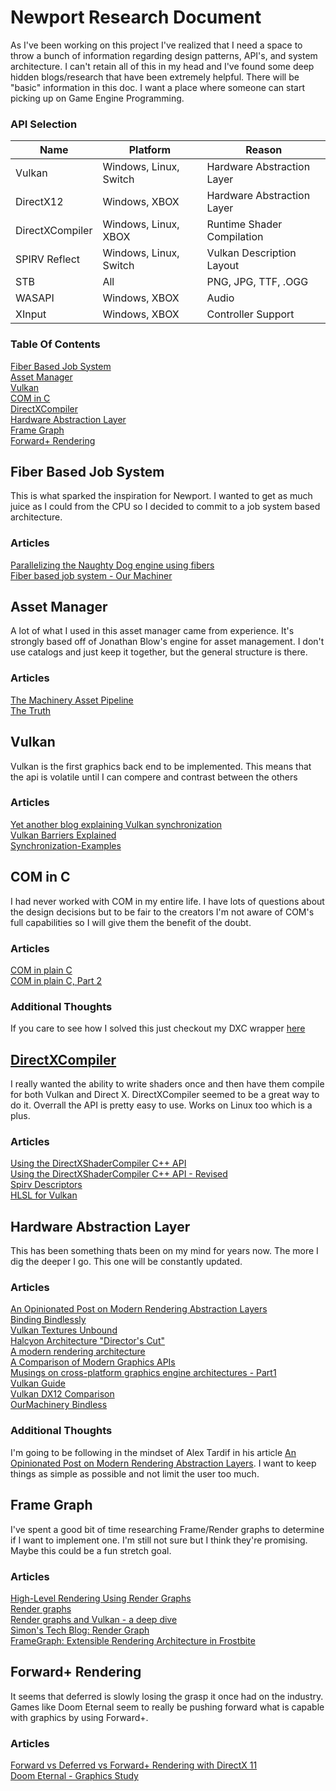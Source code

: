 # Newport Research Document
As I've been working on this project I've realized that I need a space to throw a bunch of information regarding design patterns, API's, and system architecture. I can't retain all of this in my head and I've found some deep hidden blogs/research that have been extremely helpful. There will be "basic" information in this doc. I want a place where someone can start picking up on Game Engine Programming.

### API Selection
| Name          | Platform               | Reason                   |
|---------------|------------------------|--------------------------|
|Vulkan         | Windows, Linux, Switch |Hardware Abstraction Layer|
|DirectX12      | Windows, XBOX          |Hardware Abstraction Layer|
|DirectXCompiler| Windows, Linux, XBOX   |Runtime Shader Compilation|
|SPIRV Reflect  | Windows, Linux, Switch |Vulkan Description Layout |
|STB            | All                    |PNG, JPG, TTF, .OGG       |
|WASAPI         | Windows, XBOX          |Audio                     |
|XInput         | Windows, XBOX          |Controller Support        |

### Table Of Contents
[Fiber Based Job System](#fiber-based-job-system)<br>
[Asset Manager](#asset-manager)<br>
[Vulkan](#vulkan)<br>
[COM in C](#com-in-c)<br>
[DirectXCompiler](#directxcompiler)<br>
[Hardware Abstraction Layer](#hardware-abstraction-layer)<br>
[Frame Graph](#frame-graph)<br>
[Forward+ Rendering](#forward+-rendering)<br>


## Fiber Based Job System
This is what sparked the inspiration for Newport. I wanted to get as much juice as I could from the CPU so I decided to commit to a job system based architecture. 

### Articles
[Parallelizing the Naughty Dog engine using fibers](https://www.gdcvault.com/play/1022186/Parallelizing-the-Naughty-Dog-Engine)<br>
[Fiber based job system - Our Machiner](https://ourmachinery.com/post/fiber-based-job-system/)<br>

## Asset Manager
A lot of what I used in this asset manager came from experience. It's strongly based off of Jonathan Blow's engine for asset management. I don't use catalogs and just keep it together, but the general structure is there. 

### Articles
[The Machinery Asset Pipeline](https://ourmachinery.com/post/the-machinery-asset-pipeline/)<br>
[The Truth](https://ourmachinery.com/post/the-story-behind-the-truth-designing-a-data-model/)<br>

## Vulkan
Vulkan is the first graphics back end to be implemented. This means that the api is volatile until I can compere and contrast between the others

### Articles
[Yet another blog explaining Vulkan synchronization](https://themaister.net/blog/2019/08/14/yet-another-blog-explaining-vulkan-synchronization/)<br>
[Vulkan Barriers Explained](https://gpuopen.com/learn/vulkan-barriers-explained/)<br>
[Synchronization-Examples](https://github.com/KhronosGroup/Vulkan-Docs/wiki/Synchronization-Examples)<br>

## COM in C
I had never worked with COM in my entire life. I have lots of questions about the design decisions but to be fair to the creators I'm not aware of COM's full capabilities so I will give them the benefit of the doubt. 

### Articles
[COM in plain C](https://www.codeproject.com/Articles/13601/COM-in-plain-C)<br>
[COM in plain C, Part 2](https://www.codeproject.com/Articles/13862/COM-in-plain-C-Part-2)<br>

### Additional Thoughts
If you care to see how I solved this just checkout my DXC wrapper [here](https://github.com/colbyhall/odin-dxc)

## [DirectXCompiler](https://github.com/microsoft/DirectXShaderCompiler)
I really wanted the ability to write shaders once and then have them compile for both Vulkan and Direct X. DirectXCompiler seemed to be a great way to do it. Overrall the API is pretty easy to use. Works on Linux too which is a plus.

### Articles
[Using the DirectXShaderCompiler C++ API](https://simoncoenen.com/blog/programming/graphics/DxcCompiling.html)<br>
[Using the DirectXShaderCompiler C++ API - Revised](https://simoncoenen.com/blog/programming/graphics/DxcRevised.html)<br>
[Spirv Descriptors](https://github.com/microsoft/DirectXShaderCompiler/blob/master/docs/SPIR-V.rst#descriptors)<br>
[HLSL for Vulkan](https://antiagainst.github.io/post/hlsl-for-vulkan-resources/)<br>

## Hardware Abstraction Layer
This has been something thats been on my mind for years now. The more I dig the deeper I go. This one will be constantly updated. 

### Articles
[An Opinionated Post on Modern Rendering Abstraction Layers](http://alextardif.com/RenderingAbstractionLayers.html)<br>
[Binding Bindlessly](http://alextardif.com/Bindless.html)<br>
[Vulkan Textures Unbound](http://roar11.com/2019/06/vulkan-textures-unbound/)<br>
[Halcyon Architecture "Director's Cut"](https://media.contentapi.ea.com/content/dam/ea/seed/presentations/wihlidal-halcyonarchitecture-notes.pdf)<br>
[A modern rendering architecture](https://ourmachinery.com/post/a-modern-rendering-architecture/)<br>
[A Comparison of Modern Graphics APIs](https://alain.xyz/blog/comparison-of-modern-graphics-apis)<br>
[Musings on cross-platform graphics engine architectures - Part1](http://www.gijskaerts.com/wordpress/?p=98)<br>
[Vulkan Guide](https://vkguide.dev/)<br>
[Vulkan DX12 Comparison](https://gpuopen.com/performance/)<br>
[OurMachinery Bindless](https://ourmachinery.com/post/moving-the-machinery-to-bindless/)<br>

### Additional Thoughts
I'm going to be following in the mindset of Alex Tardif in his article [An Opinionated Post on Modern Rendering Abstraction Layers](http://alextardif.com/RenderingAbstractionLayers.html). I want to keep things as simple as possible and not limit the user too much.

## Frame Graph
I've spent a good bit of time researching Frame/Render graphs to determine if I want to implement one. I'm still not sure but I think they're promising. Maybe this could be a fun stretch goal.

### Articles
[High-Level Rendering Using Render Graphs](https://ourmachinery.com/post/high-level-rendering-using-render-graphs/)<br>
[Render graphs](https://apoorvaj.io/render-graphs-1/)<br>
[Render graphs and Vulkan - a deep dive](https://themaister.net/blog/2017/08/15/render-graphs-and-vulkan-a-deep-dive/)<br>
[Simon's Tech Blog: Render Graph](http://simonstechblog.blogspot.com/2019/07/render-graph.html)<br>
[FrameGraph: Extensible Rendering Architecture in Frostbite](https://www.gdcvault.com/play/1024612/FrameGraph-Extensible-Rendering-Architecture-in)<br>

## Forward+ Rendering
It seems that deferred is slowly losing the grasp it once had on the industry. Games like Doom Eternal seem to really be pushing forward what is capable with graphics by using Forward+. 

### Articles
[Forward vs Deferred vs Forward+ Rendering with DirectX 11](https://www.3dgep.com/forward-plus/)<br>
[Doom Eternal - Graphics Study](https://simoncoenen.com/blog/programming/graphics/DoomEternalStudy.html)<br>
